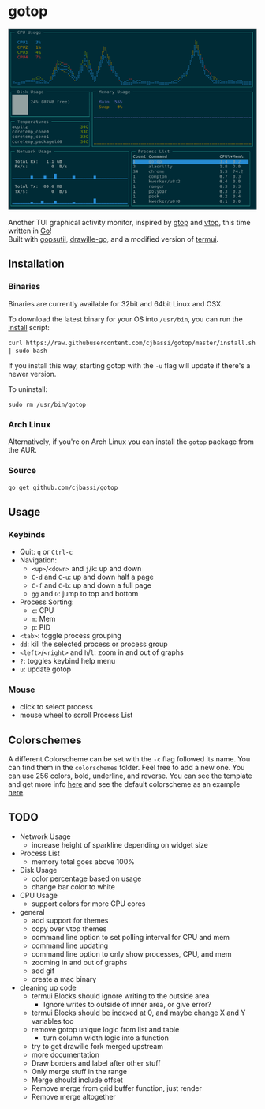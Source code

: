 # gotop

![image](demo.gif)

Another TUI graphical activity monitor, inspired by [gtop](https://github.com/aksakalli/gtop) and [vtop](https://github.com/MrRio/vtop), this time written in [Go](https://golang.org/)!  
Built with [gopsutil](https://github.com/shirou/gopsutil), [drawille-go](https://github.com/exrook/drawille-go), and a modified version of [termui](https://github.com/gizak/termui).


## Installation

### Binaries

Binaries are currently available for 32bit and 64bit Linux and OSX.

To download the latest binary for your OS into `/usr/bin`, you can run the [install](https://github.com/cjbassi/gotop/blob/master/install.sh) script:

    curl https://raw.githubusercontent.com/cjbassi/gotop/master/install.sh | sudo bash

If you install this way, starting gotop with the `-u` flag will update if there's a newer version.

To uninstall:

    sudo rm /usr/bin/gotop

### Arch Linux

Alternatively, if you're on Arch Linux you can install the `gotop` package from the AUR.

### Source

    go get github.com/cjbassi/gotop


## Usage

### Keybinds

* Quit: `q` or `Ctrl-c`
* Navigation:
    * `<up>`/`<down>` and `j`/`k`: up and down
    * `C-d` and `C-u`: up and down half a page
    * `C-f` and `C-b`: up and down a full page
    * `gg` and `G`: jump to top and bottom
* Process Sorting:
    * `c`: CPU
    * `m`: Mem
    * `p`: PID
* `<tab>`: toggle process grouping
* `dd`: kill the selected process or process group
* `<left>`/`<right>` and `h`/`l`: zoom in and out of graphs
* `?`: toggles keybind help menu
* `u`: update gotop


### Mouse

* click to select process
* mouse wheel to scroll Process List


## Colorschemes

A different Colorscheme can be set with the `-c` flag followed its name. You can find them in the `colorschemes` folder.
Feel free to add a new one. You can use 256 colors, bold, underline, and reverse. You can see the template and get more info [here](https://github.com/cjbassi/gotop/blob/master/colorschemes/template.go) and see the default colorscheme as an example [here](https://github.com/cjbassi/gotop/blob/master/colorschemes/default.go).


## TODO

* Network Usage
    - increase height of sparkline depending on widget size
* Process List
    - memory total goes above 100%
* Disk Usage
    - color percentage based on usage
    - change bar color to white
* CPU Usage
    - support colors for more CPU cores
* general
    - add support for themes
    - copy over vtop themes
    - command line option to set polling interval for CPU and mem
    - command line updating
    - command line option to only show processes, CPU, and mem
    - zooming in and out of graphs
    - add gif
    - create a mac binary
* cleaning up code
    - termui Blocks should ignore writing to the outside area
        - Ignore writes to outside of inner area, or give error?
    - termui Blocks should be indexed at 0, and maybe change X and Y variables too
    - remove gotop unique logic from list and table
        - turn column width logic into a function
    - try to get drawille fork merged upstream
    - more documentation
    - Draw borders and label after other stuff
    - Only merge stuff in the range
    - Merge should include offset
    - Remove merge from grid buffer function, just render
    - Remove merge altogether
